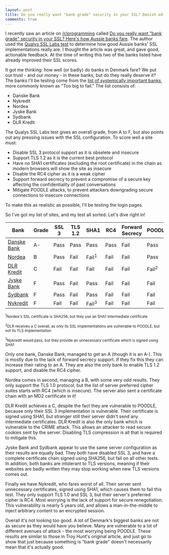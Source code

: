 ```yaml
---
layout: post
title: Do you really want "bank grade" security in your SSL? Danish edition
comments: true
---
```


I recently saw an article on [/r/programming](https://www.reddit.com/r/programming) called [Do you really want "bank grade" security in your SSL? Here's how Aussie banks fare](https://www.troyhunt.com/do-you-really-want-bank-grade-security/). The author used the [Qualys SSL Labs test](https://www.ssllabs.com/ssltest/) to determine how good Aussie banks' SSL implementations really are. I thought the article was great, and gave good, actionable feedback. At the time of writing this two of the banks listed have already improved their SSL scores.

It got me thinking: how well (or badly) do banks in Denmark fare? We put our trust - and our money - in these banks, but do they really deserve it? The banks I'll be testing come from the [list of systemically important banks](https://en.wikipedia.org/wiki/List_of_systemically_important_banks), more commonly known as "Too big to fail." The list consists of:

* Danske Bank
* Nykredit
* Nordea
* Jyske Bank
* Sydbank
* DLR Kredit

The Qualys SSL Labs test gives an overall grade, from A to F, but also points out any pressing issues with the SSL configuration. To score well a site must:

* Disable SSL 3 protocol support as it is obselete and insecure
* Support TLS 1.2 as it is the current best protocol
* Have no SHA1 certificates (excluding the root certificate) in the chain as modern browsers will show the site as insecure
* Disable the RC4 cipher as it is a weak cipher
* Support forward secrecy to prevent a compromise of a secure key affecting the confidentiality of past conversations
* Mitigate POODLE attacks, to prevent attackers downgrading secure connections to insecure connections

To make this as realistic as possible, I'll be testing the login pages.

So I've got my list of sites, and my test all sorted. Let's dive right in!

<table>
  <thead>
    <tr style="text-align: center">
      <th>Bank</th>
      <th>Grade</th>
      <th>SSL 3</th>
      <th>TLS 1.2</th>
      <th>SHA1</th>
      <th>RC4</th>
      <th>Forward Secrecy</th>
      <th>POODLE</th>
    </tr>
  </thead>
  <tbody>
    <tr>
      <td><a href="https://www.ssllabs.com/ssltest/analyze.html?d=danskebank.dk">Danske Bank</a></td>
      <td class="grade-a">A-</td>
      <td class="pass">Pass</td>
      <td class="pass">Pass</td>
      <td class="pass">Pass</td>
      <td class="pass">Pass</td>
      <td class="fail">Fail</td>
      <td class="pass">Pass</td>
    </tr>
    <tr>
      <td><a href="https://www.ssllabs.com/ssltest/analyze.html?d=netbank.nordea.dk">Nordea</a></td>
      <td class="grade-b">B</td>
      <td class="pass">Pass</td>
      <td class="fail">Fail</td>
      <td class="fail">Fail<sup>1</sup></td>
      <td class="fail">Fail</td>
      <td class="fail">Fail</td>
      <td class="pass">Pass</td>
    </tr>
    <tr>
      <td><a href="https://www.ssllabs.com/ssltest/analyze.html?d=dlr.dk">DLR Kredit</a></td>
      <td class="grade-c">C</td>
      <td class="fail">Fail</td>
      <td class="fail">Fail</td>
      <td class="fail">Fail</td>
      <td class="fail">Fail</td>
      <td class="fail">Fail</td>
      <td class="fail">Fail<sup>2</sup></td>
    </tr>
    <tr>
      <td><a href="https://www.ssllabs.com/ssltest/analyze.html?d=portal.jyskebank.dk">Jyske Bank</a></td>
      <td class="grade-f">F</td>
      <td class="pass">Pass</td>
      <td class="fail">Fail</td>
      <td class="pass">Pass</td>
      <td class="fail">Fail</td>
      <td class="fail">Fail</td>
      <td class="fail">Fail</td>
    </tr>
    <tr>
      <td><a href="https://www.ssllabs.com/ssltest/analyze.html?d=portal4.sydbank.dk">Sydbank</a></td>
      <td class="grade-f">F</td>
      <td class="pass">Pass</td>
      <td class="fail">Fail</td>
      <td class="pass">Pass</td>
      <td class="fail">Fail</td>
      <td class="fail">Fail</td>
      <td class="fail">Fail</td>
    </tr>
    <tr>
      <td><a href="https://www.ssllabs.com/ssltest/analyze.html?d=mitnykredit.dk">Nykredit</a></td>
      <td class="grade-f">F</td>
      <td class="fail">Fail</td>
      <td class="fail">Fail</td>
      <td class="fail">Fail<sup>3</sup></td>
      <td class="fail">Fail</td>
      <td class="fail">Fail</td>
      <td class="fail">Fail</td>
    </tr>
  </tbody>
</table>

<small><sup>1</sup>Nordea's SSL certificate is SHA256, but they use an SHA1 intermediate certificate</small>

<small><sup>2</sup>DLR receives a C overall, as only its SSL implementations are vulnerable to POODLE, but not its TLS implementation</small>

<small><sup>3</sup>Nykredit would pass, but they provide an unnecessary certificate which is signed using SHA1</small>

Only one bank, Danske Bank, managed to get an A (though it is an A-). This is mostly due to the lack of forward secrecy support. If they fix this they can increase their rating to an A. They are also the only bank to enable TLS 1.2 support, and disable the RC4 cipher.

Nordea comes in second, managing a B, with some very odd results. They only support the TLS 1.0 protocol, but the list of server preferred cipher suites starts with RC4 (which is insecure). The server also sent a certificate chain with an MD2 certificate in it!

DLR Kredit achieves a C, despite the fact they are vulnerable to POODLE, because only their SSL 3 implementation is vulnerable. Their certificate is signed using SHA1, but stranger still their server didn't send any intermediate certificates. DLR Kredit is also the only bank which is vulnerable to the CRIME attack. This allows an attacker to read secure cookies sent by the server. Disabling TLS compression is all that is required to mitigate this.

Jyske Bank and Sydbank appear to use the same server configuration as their results are equally bad. They both have disabled SSL 3, and have a complete certificate chain signed using SHA256, but fail on all other tests. In addition, both banks are intolerant to TLS versions, meaning if their websites are badly written they may stop working when new TLS versions comes out.

Finally we have Nykredit, who fares worst of all. Their server sent unnecessary certificates, signed using SHA1, which causes them to fail this test. They only support TLS 1.0 and SSL 3, but their server's preferred cipher is RC4. Most worrying is the lack of support for secure renegotiation. This vulnerability is nearly 5 years old, and allows a man-in-the-middle to inject arbitrary content to an encrypted session.

Overall it's not looking too good. A lot of Denmark's biggest banks are not as secure as they would have you believe. Many are vulnerable to a lot of different avenues of attack - the most worrying being POODLE. These results are similar to those in Troy Hunt's original article, and just go to show that just because something is "bank grade" doesn't necessarily mean that it's actually good.
